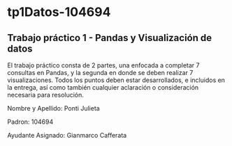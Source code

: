 # tp1Datos-104694
## Trabajo práctico 1 - Pandas y Visualización de datos	

El trabajo práctico consta de 2 partes, una enfocada a completar 7 consultas en Pandas, y la
segunda en donde se deben realizar 7 visualizaciones. Todos los puntos deben estar
desarrollados, e incluidos en la entrega, así como también cualquier aclaración o consideración
necesaria para resolución.	

Nombre y Apellido: Ponti Julieta

Padron: 104694

Ayudante Asignado: Gianmarco Cafferata
